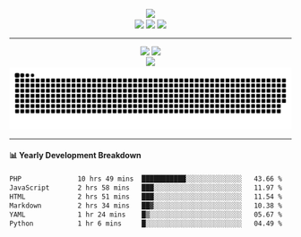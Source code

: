 <p align="center">
  <img src="https://readme-typing-svg.herokuapp.com?font=Fira+Code&pause=1000&color=FF69B4&center=true&vCenter=true&width=435&lines=%F0%9F%8F%B3%EF%B8%8F%E2%80%8D%E2%9A%A7%EF%B8%8F+BaiYi's+GitHub+Profile+%F0%9F%8F%B3%EF%B8%8F%E2%80%8D%E2%9A%A7%EF%B8%8F" />
  <br>
  <a href="https://mtf.wiki/"><img src="https://img.shields.io/static/v1?label=Gender&message=Male-To-Female&color=ff69b4&style=for-the-badge" /></a>
  <a href="https://github.com/WhiteElytra"><img src="https://img.shields.io/github/followers/WhiteElytra?label=github%20followers&logo=github&style=for-the-badge" /></a>
  <a href="https://twitter.com/WhiteElytra"><img src="https://img.shields.io/twitter/follow/WhiteElytra?label=twitter%20%40WhiteElytra&logo=twitter&style=for-the-badge" /></a>
</p>

-----

<p align="center">
  <img src="https://github-readme-stats.vercel.app/api?username=WhiteElytra&count_private=true&show_icons=true&theme=buefy" width="400" />
  <img src="https://streak-stats.demolab.com/?user=WhiteElytra" width="400" />
  <br>
  <img src="https://activity-graph.herokuapp.com/graph?username=WhiteElytra&theme=minimal" />
  <br>
  <img src="https://github.com/WhiteElytra/WhiteElytra/raw/output/github-contribution-grid-snake.svg" />
</p>

-----

#### 📊 Yearly Development Breakdown

<!--START_SECTION:waka-->

```text
PHP              10 hrs 49 mins  ███████████░░░░░░░░░░░░░░   43.66 %
JavaScript       2 hrs 58 mins   ███░░░░░░░░░░░░░░░░░░░░░░   11.97 %
HTML             2 hrs 51 mins   ███░░░░░░░░░░░░░░░░░░░░░░   11.54 %
Markdown         2 hrs 34 mins   ██▓░░░░░░░░░░░░░░░░░░░░░░   10.38 %
YAML             1 hr 24 mins    █▒░░░░░░░░░░░░░░░░░░░░░░░   05.67 %
Python           1 hr 6 mins     █░░░░░░░░░░░░░░░░░░░░░░░░   04.49 %
```

<!--END_SECTION:waka-->

